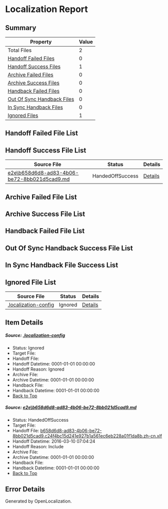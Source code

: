 # <a name='report-top'></a> Localization Report

## Summary
 Property | Value 
 -------- | ----- 
 Total Files | 2
[ Handoff Failed Files ](#handoff-failed-list)| 0
[ Handoff Success Files ](#handoff-success-list)| 1
[ Archive Failed Files ](#archive-failed-list)| 0
[ Archive Success Files ](#archive-success-list)| 0
[ Handback Failed Files ](#handback-failed-list)| 0
[ Out Of Sync Handback Files ](#outofsync-handback-success-list)| 0
[ In Sync Handback Files ](#insync-handback-success-list)| 0
[ Ignored Files ](#ignored-list)| 1

## <a name='handoff-failed-list'></a> Handoff Failed File List

## <a name='handoff-success-list'></a> Handoff Success File List
 Source File | Status | Details 
 ----------- | ------ | ------- 
 [e2e\b658d6d8-ad83-4b06-be72-8bb021d5cad9.md](https://github.com/OpenLocalizationTest/oltest/blob/c5cff47b81cc61a4bcb94adf22e6947d67448baf/e2e/b658d6d8-ad83-4b06-be72-8bb021d5cad9.md) | HandedOffSuccess | [Details](#c3ea7929065151ec54d97f8b4a533529f0c206361)

## <a name='archive-failed-list'></a> Archive Failed File List

## <a name='archive-success-list'></a> Archive Success File List

## <a name='handback-failed-list'></a> Handback Failed File List

## <a name='outofsync-handback-success-list'></a> Out Of Sync Handback Success File List

## <a name='insync-handback-success-list'></a> In Sync Handback File Success List

## <a name='ignored-list'></a> Ignored File List
 Source File | Status | Details 
 ----------- | ------ | ------- 
 [.localization-config](https://github.com/OpenLocalizationTest/oltest/blob/c5cff47b81cc61a4bcb94adf22e6947d67448baf/.localization-config) | Ignored | [Details](#66aca4b1c2f43b14ec41e0e427345df94af1d5e10)

## Item Details
##### <a name='66aca4b1c2f43b14ec41e0e427345df94af1d5e10'></a> Source: [.localization-config](https://github.com/OpenLocalizationTest/oltest/blob/c5cff47b81cc61a4bcb94adf22e6947d67448baf/.localization-config)
* Status: Ignored
* Target File: 
* Handoff File: 
* Handoff Datetime: 0001-01-01 00:00:00
* Handoff Reason: Ignored
* Archive File: 
* Archive Datetime: 0001-01-01 00:00:00
* Handback File: 
* Handback Datetime: 0001-01-01 00:00:00
* [Back to Top](#report-top)

##### <a name='c3ea7929065151ec54d97f8b4a533529f0c206361'></a> Source: [e2e\b658d6d8-ad83-4b06-be72-8bb021d5cad9.md](https://github.com/OpenLocalizationTest/oltest/blob/c5cff47b81cc61a4bcb94adf22e6947d67448baf/e2e/b658d6d8-ad83-4b06-be72-8bb021d5cad9.md)
* Status: HandedOffSuccess
* Target File: 
* Handoff File: [b658d6d8-ad83-4b06-be72-8bb021d5cad9.c24f4bc15d241e927b1a561ec6eb228a01f1da8b.zh-cn.xlf](https://github.com/OpenLocalizationTestOrg/olhandoff/blob/4185e1397e908b2dd702854ada3416f96881d000/ol-handoff/OpenLocalizationTestOrg/oltest.zh-cn/xinjiang/ht/b658d6d8-ad83-4b06-be72-8bb021d5cad9.c24f4bc15d241e927b1a561ec6eb228a01f1da8b.zh-cn.xlf)
* Handoff Datetime: 2016-03-10 07:04:24
* Handoff Reason: Include
* Archive File: 
* Archive Datetime: 0001-01-01 00:00:00
* Handback File: 
* Handback Datetime: 0001-01-01 00:00:00
* [Back to Top](#report-top)


## Error Details

Generated by OpenLocalization.
